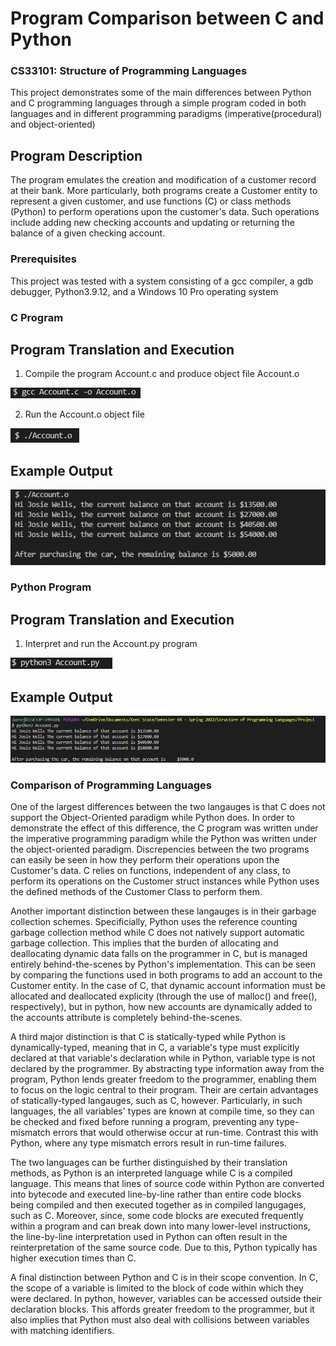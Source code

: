 # Program Comparison between C and Python
### CS33101: Structure of Programming Languages
This project demonstrates some of the main differences between Python and C programming languages through a simple program coded in both languages and in different programming paradigms (imperative(procedural) and object-oriented)


## Program Description
The program emulates the creation and modification of a customer record at their bank. More particularly, both programs create a Customer entity to represent a given customer, and use functions (C) or class methods (Python) to perform operations upon the  customer's data. Such operations include adding new checking accounts and updating or returning the balance of a given checking account.

### Prerequisites
This project was tested with a system consisting of a gcc compiler, a gdb debugger, Python3.9.12, and a Windows 10 Pro operating system

### C Program
## Program Translation and Execution
1. Compile the program Account.c and produce object file Account.o

![](/documentation_images/compileC.PNG)

2. Run the Account.o object file

![](/documentation_images/executeC.PNG)

## Example Output
![](/documentation_images/sample_output_C.PNG)

### Python Program
## Program Translation and Execution
1. Interpret and run the Account.py program

![](/documentation_images/executePy.PNG)

## Example Output
![](/documentation_images/sample_output_Py.PNG)

### Comparison of Programming Languages
One of the largest differences between the two langauges is that C does not support the Object-Oriented paradigm while Python does. In order to demonstrate the effect of this difference, the C program was written under the imperative programming paradigm while the Python was written under the object-oriented paradigm. Discrepencies between the two programs can easily be seen in how they perform their operations upon the Customer's data. C relies on functions, independent of any class, to perform its operations on the Customer struct instances while Python uses the defined methods of the Customer Class to perform them.

Another important distinction between these langauges is in their garbage collection schemes. Specificially, Python uses the reference counting garbage collection method while C does not natively support automatic garbage collection. This implies that the burden of allocating and deallocating dynamic data falls on the programmer in C, but is managed entirely behind-the-scenes by Python's implementation. This can be seen by comparing the functions used in both programs to add an account to the Customer entity. In the case of C, that dynamic account information must be allocated and deallocated explicity (through the use of malloc() and free(), respectively), but in python, how new accounts are dynamically added to the accounts attribute is completely behind-the-scenes.

A third major distinction is that C is statically-typed while Python is dynamically-typed, meaning that in C, a variable's type must explicitly declared at that variable's declaration while in Python, variable type is not declared by the programmer. By abstracting type information away from the program, Python lends greater freedom to the programmer, enabling them to focus on the logic central to their program. Their are certain advantages of statically-typed langauges, such as C, however. Particularly, in such languages, the all variables' types are known at compile time, so they can be checked and fixed before running a program, preventing any type-mismatch errors that would otherwise occur at run-time. Contrast this with Python, where any type mismatch errors result in run-time failures.

The two languages can be further distinguished by their translation methods, as Python is an interpreted language while C is a compiled language. This means that lines of source code within Python are converted into bytecode and executed line-by-line rather than entire code blocks being compiled and then executed together as in compiled langugages, such as C. Moreover, since, some code blocks are executed frequently within a program and can break down into many lower-level instructions, the line-by-line interpretation used in Python can often result in the reinterpretation of the same source code. Due to this, Python typically has higher execution times than C.

A final distinction between Python and C is in their scope convention. In C, the scope of a variable is limited to the block of code within which they were declared. In python, however, variables can be accessed outside their declaration blocks. This affords greater freedom to the programmer, but it also implies that Python must also deal with collisions between variables with matching identifiers.






 
